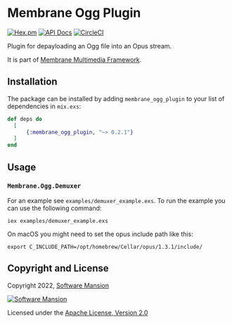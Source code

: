 # Membrane Ogg Plugin

[![Hex.pm](https://img.shields.io/hexpm/v/membrane_ogg_plugin.svg)](https://hex.pm/packages/membrane_ogg_plugin)
[![API Docs](https://img.shields.io/badge/api-docs-yellow.svg?style=flat)](https://hexdocs.pm/membrane_ogg_plugin)
[![CircleCI](https://circleci.com/gh/membraneframework/membrane_ogg_plugin.svg?style=svg)](https://circleci.com/gh/membraneframework/membrane_ogg_plugin)

Plugin for depayloading an Ogg file into an Opus stream.

It is part of [Membrane Multimedia Framework](https://membraneframework.org).

## Installation

The package can be installed by adding `membrane_ogg_plugin` to your list of dependencies in `mix.exs`:

```elixir
def deps do
  [
	  {:membrane_ogg_plugin, "~> 0.2.1"}
  ]
end
```

## Usage

### `Membrane.Ogg.Demuxer`

For an example see `examples/demuxer_example.exs`. To run the example you can use the following command:

```iex examples/demuxer_example.exs```

On macOS you might need to set the opus include path like this:

```export C_INCLUDE_PATH=/opt/homebrew/Cellar/opus/1.3.1/include/```

## Copyright and License

Copyright 2022, [Software Mansion](https://swmansion.com/?utm_source=git&utm_medium=readme&utm_campaign=membrane_ogg_plugin)

[![Software Mansion](https://logo.swmansion.com/logo?color=white&variant=desktop&width=200&tag=membrane-github)](https://swmansion.com/?utm_source=git&utm_medium=readme&utm_campaign=membrane_ogg_plugin)

Licensed under the [Apache License, Version 2.0](LICENSE)
